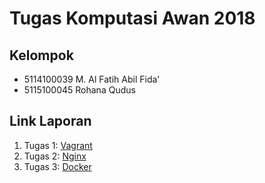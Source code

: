 # Tugas Komputasi Awan 2018

## Kelompok
* 5114100039 M. Al Fatih Abil Fida'
* 5115100045 Rohana Qudus

## Link Laporan
1. Tugas 1: [Vagrant](/Vagrant)
2. Tugas 2: [Nginx](/Nginx)
3. Tugas 3: [Docker](/Docker)

